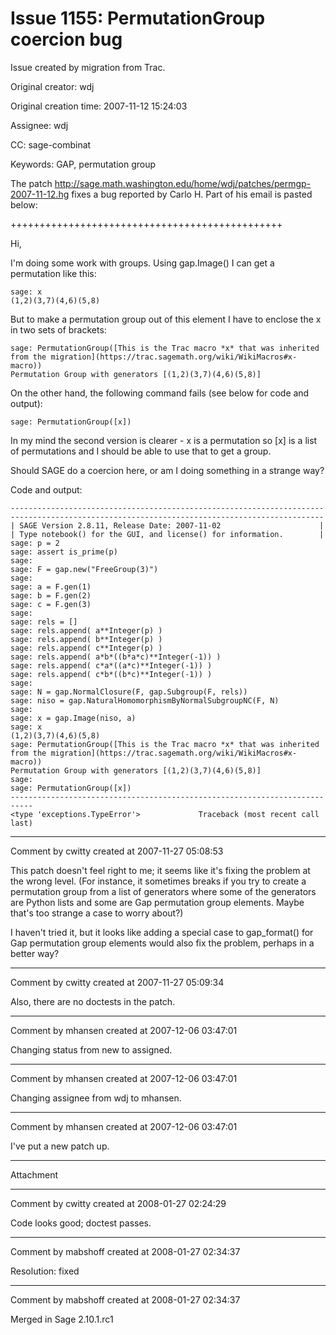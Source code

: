 # Issue 1155: PermutationGroup coercion bug

Issue created by migration from Trac.

Original creator: wdj

Original creation time: 2007-11-12 15:24:03

Assignee: wdj

CC:  sage-combinat

Keywords: GAP, permutation group

The patch 
http://sage.math.washington.edu/home/wdj/patches/permgp-2007-11-12.hg
fixes a bug reported by Carlo H. Part of his email is pasted below:

+++++++++++++++++++++++++++++++++++++++++++++++

Hi,

I'm doing some work with groups. Using gap.Image() I can get a
permutation like this:

```
sage: x
(1,2)(3,7)(4,6)(5,8)
```

But to make a permutation group out of this element I have to enclose
the x in two sets of brackets:

```
sage: PermutationGroup([This is the Trac macro *x* that was inherited from the migration](https://trac.sagemath.org/wiki/WikiMacros#x-macro))
Permutation Group with generators [(1,2)(3,7)(4,6)(5,8)]
```

On the other hand, the following command fails (see below for code and output):

```
sage: PermutationGroup([x])
```

In my mind the second version is clearer - x is a permutation so [x]
is a list of permutations and I should be able to use that to get a
group.

Should SAGE do a coercion here, or am I doing something in a strange way?

Code and output:

```
----------------------------------------------------------------------
----------------------------------------------------------------------
| SAGE Version 2.8.11, Release Date: 2007-11-02                      |
| Type notebook() for the GUI, and license() for information.        |
sage: p = 2
sage: assert is_prime(p)
sage:
sage: F = gap.new("FreeGroup(3)")
sage:
sage: a = F.gen(1)
sage: b = F.gen(2)
sage: c = F.gen(3)
sage:
sage: rels = []
sage: rels.append( a**Integer(p) )
sage: rels.append( b**Integer(p) )
sage: rels.append( c**Integer(p) )
sage: rels.append( a*b*((b*a*c)**Integer(-1)) )
sage: rels.append( c*a*((a*c)**Integer(-1)) )
sage: rels.append( c*b*((b*c)**Integer(-1)) )
sage:
sage: N = gap.NormalClosure(F, gap.Subgroup(F, rels))
sage: niso = gap.NaturalHomomorphismByNormalSubgroupNC(F, N)
sage:
sage: x = gap.Image(niso, a)
sage: x
(1,2)(3,7)(4,6)(5,8)
sage: PermutationGroup([This is the Trac macro *x* that was inherited from the migration](https://trac.sagemath.org/wiki/WikiMacros#x-macro))
Permutation Group with generators [(1,2)(3,7)(4,6)(5,8)]
sage:
sage: PermutationGroup([x])
---------------------------------------------------------------------------
<type 'exceptions.TypeError'>             Traceback (most recent call last)

```






---

Comment by cwitty created at 2007-11-27 05:08:53

This patch doesn't feel right to me; it seems like it's fixing the problem at the wrong level.  (For instance, it sometimes breaks if you try to create a permutation group from a list of generators where some of the generators are Python lists and some are Gap permutation group elements.  Maybe that's too strange a case to worry about?)

I haven't tried it, but it looks like adding a special case to gap_format() for Gap permutation group elements would also fix the problem, perhaps in a better way?


---

Comment by cwitty created at 2007-11-27 05:09:34

Also, there are no doctests in the patch.


---

Comment by mhansen created at 2007-12-06 03:47:01

Changing status from new to assigned.


---

Comment by mhansen created at 2007-12-06 03:47:01

Changing assignee from wdj to mhansen.


---

Comment by mhansen created at 2007-12-06 03:47:01

I've put a new patch up.


---

Attachment


---

Comment by cwitty created at 2008-01-27 02:24:29

Code looks good; doctest passes.


---

Comment by mabshoff created at 2008-01-27 02:34:37

Resolution: fixed


---

Comment by mabshoff created at 2008-01-27 02:34:37

Merged in Sage 2.10.1.rc1
